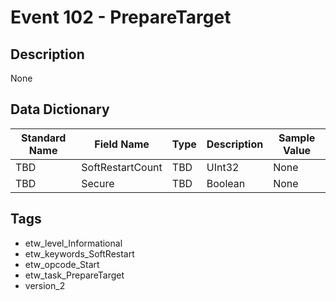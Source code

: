 # Event 102 - PrepareTarget

## Description
None

## Data Dictionary
|Standard Name|Field Name|Type|Description|Sample Value|
|---|---|---|---|---|
|TBD|SoftRestartCount|TBD|UInt32|None|None|
|TBD|Secure|TBD|Boolean|None|None|

## Tags
* etw_level_Informational
* etw_keywords_SoftRestart
* etw_opcode_Start
* etw_task_PrepareTarget
* version_2